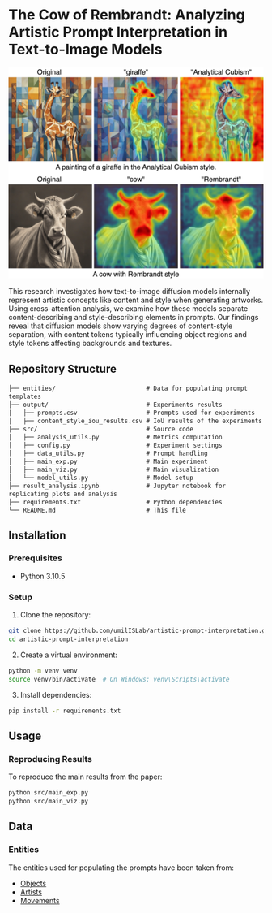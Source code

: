 # The Cow of Rembrandt: Analyzing Artistic Prompt Interpretation in Text-to-Image Models

<p align="center"><img src="main-example.png" alt="Result Examples" width=800></p>

<!--- [![DOI](https://zenodo.org/badge/DOI/[DOI-NUMBER].svg)](https://doi.org/[DOI-NUMBER]) 
[![License: GPL v3](https://img.shields.io/badge/License-GPLv3-blue.svg)](https://www.gnu.org/licenses/gpl-3.0) -->

This research investigates how text-to-image diffusion models internally represent artistic concepts like content and style when generating artworks. Using cross-attention analysis, we examine how these models separate content-describing and style-describing elements in prompts. Our findings reveal that diffusion models show varying degrees of content-style separation, with content tokens typically influencing object regions and style tokens affecting backgrounds and textures.

## Repository Structure

```
├── entities/                         # Data for populating prompt templates
├── output/                           # Experiments results
|   ├── prompts.csv                   # Prompts used for experiments
│   ├── content_style_iou_results.csv # IoU results of the experiments
├── src/                              # Source code
│   ├── analysis_utils.py             # Metrics computation
│   ├── config.py                     # Experiment settings
│   ├── data_utils.py                 # Prompt handling
│   ├── main_exp.py                   # Main experiment
│   ├── main_viz.py                   # Main visualization
│   └── model_utils.py                # Model setup
├── result_analysis.ipynb             # Jupyter notebook for replicating plots and analysis
├── requirements.txt                  # Python dependencies
└── README.md                         # This file
```

## Installation

### Prerequisites

- Python 3.10.5

### Setup

1. Clone the repository:
```bash
git clone https://github.com/umilISLab/artistic-prompt-interpretation.git
cd artistic-prompt-interpretation
```

2. Create a virtual environment:
```bash
python -m venv venv
source venv/bin/activate  # On Windows: venv\Scripts\activate
```

3. Install dependencies:
```bash
pip install -r requirements.txt
```

## Usage

### Reproducing Results

To reproduce the main results from the paper:

```bash
python src/main_exp.py
python src/main_viz.py
```

## Data

### Entities

The entities used for populating the prompts have been taken from:
- [Objects](https://github.com/amikelive/coco-labels/blob/master/coco-labels-2014_2017.txt)
- [Artists](https://github.com/cs-chan/ArtGAN/blob/master/WikiArt%20Dataset/Artist/artist_class)
- [Movements](https://github.com/cs-chan/ArtGAN/blob/master/WikiArt%20Dataset/Style/style_class.txt)

<!-- ### Data Availability

The complete set of generated images can be downloaded from here. -->

<!-- ## Citation

If you use this code or find our work helpful, please cite:

```bibtex
@article{[citation-key],
  title={[Paper Title]},
  author={[Author Names]},
  journal={[Journal Name]},
  year={[Year]},
  volume={[Volume]},
  number={[Number]},
  pages={[Pages]},
  doi={[DOI]}
}
``` -->
